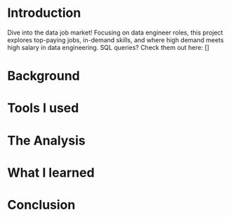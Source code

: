 # Introduction
Dive into the data job market! Focusing on data engineer roles, this project explores top-paying jobs, in-demand skills, and where high demand meets high salary in data engineering.
SQL queries? Check them out here: []
# Background

# Tools I used
 
# The Analysis

# What I learned

# Conclusion
